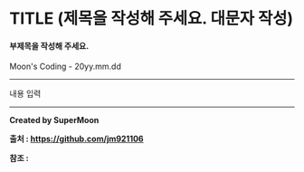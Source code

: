 # TITLE (제목을 작성해 주세요. 대문자 작성)

#### 부제목을 작성해 주세요.

Moon's Coding - 20yy.mm.dd

<hr>

내용 입력

<hr>

**Created by SuperMoon**

**출처 : https://github.com/jm921106**

**참조 :**
